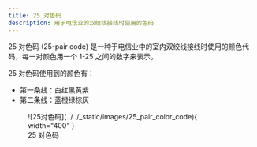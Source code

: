 ```yaml
---
title: 25 对色码
description: 用于电信业的双绞线接线时使用的色码
---
```


25 对色码 (25-pair code) 是一种于电信业中的室内双绞线接线时使用的颜色代码，每一对颜色用一个 1-25 之间的数字来表示。

25 对色码使用到的颜色有：

- 第一条线：白红黑黄紫
- 第二条线：蓝橙绿棕灰

<figure markdown>
  ![25对色码](../../_static/images/25_pair_color_code){ width="400" }
  <figcaption markdown>25 对色码</figcaption>
</figure>
